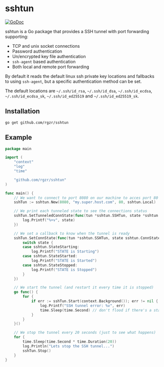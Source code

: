 # sshtun

[![GoDoc](https://godoc.org/github.com/golang/gddo?status.svg)](https://godoc.org/github.com/rgzr/sshtun)

sshtun is a Go package that provides a SSH tunnel with port forwarding supporting:

* TCP and unix socket connections
* Password authentication
* Un/encrypted key file authentication
* `ssh-agent` based authentication
* Both local and remote port forwarding

By default it reads the default linux ssh private key locations and fallbacks to using `ssh-agent`, but a specific authentication method can be set.

The default locations are `~/.ssh/id_rsa`, `~/.ssh/id_dsa`, `~/.ssh/id_ecdsa`, `~/.ssh/id_ecdsa_sk`, `~/.ssh/id_ed25519` and `~/.ssh/id_ed25519_sk`.


## Installation

`go get github.com/rgzr/sshtun`

## Example

```go
package main

import (
	"context"
	"log"
	"time"

	"github.com/rgzr/sshtun"
)

func main() {
	// We want to connect to port 8080 on our machine to acces port 80 on my.super.host.com
	sshTun := sshtun.New(8080, "my.super.host.com", 80, sshtun.Local)

	// We print each tunneled state to see the connections status
	sshTun.SetTunneledConnState(func(tun *sshtun.SSHTun, state *sshtun.TunneledConnState) {
		log.Printf("%+v", state)
	})

	// We set a callback to know when the tunnel is ready
	sshTun.SetConnState(func(tun *sshtun.SSHTun, state sshtun.ConnState) {
		switch state {
		case sshtun.StateStarting:
			log.Printf("STATE is Starting")
		case sshtun.StateStarted:
			log.Printf("STATE is Started")
		case sshtun.StateStopped:
			log.Printf("STATE is Stopped")
		}
	})

	// We start the tunnel (and restart it every time it is stopped)
	go func() {
		for {
			if err := sshTun.Start(context.Background()); err != nil {
				log.Printf("SSH tunnel error: %v", err)
				time.Sleep(time.Second) // don't flood if there's a start error :)
			}
		}
	}()

	// We stop the tunnel every 20 seconds (just to see what happens)
	for {
		time.Sleep(time.Second * time.Duration(20))
		log.Println("Lets stop the SSH tunnel...")
		sshTun.Stop()
	}
}
```
